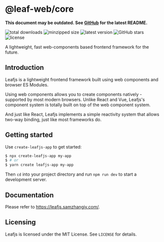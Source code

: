 # @leaf-web/core

**This document may be outdated. See [GitHub](https://github.com/samzhangjy/leafjs) for the latest README.**

![total downloads](https://badgen.net/npm/dt/@leaf-web/core)
![minzipped size](https://badgen.net/bundlephobia/minzip/@leaf-web/core)
![latest version](https://badgen.net/npm/v/@leaf-web/core)
![GitHub stars](https://badgen.net/github/stars/samzhangjy/leafjs)
![license](https://badgen.net/github/license/samzhangjy/leafjs)

A lightweight, fast web-components based frontend framework for the future.

## Introduction

Leafjs is a lightweight frontend framework built using web components and browser ES Modules.

Using web components allows you to create components natively - supported by most modern browsers. Unlike React and Vue, Leafjs's component system is totally built on top of the web component system.

And just like React, Leafjs implements a simple reactivity system that allows two-way binding, just like most frameworks do.

## Getting started

Use `create-leafjs-app` to get started:

```bash
$ npx create-leafjs-app my-app
$ # or
$ yarn create leafjs-app my-app
```

Then `cd` into your project directory and run `npm run dev` to start a development server.

## Documentation

Please refer to <https://leafjs.samzhangjy.com/>.

## Licensing

Leafjs is licensed under the MIT License. See `LICENSE` for details.
